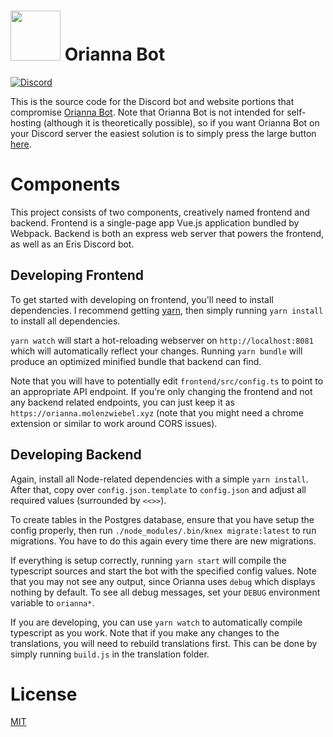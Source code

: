 <h1><img width=80 height=80 src="https://ddragon.leagueoflegends.com/cdn/7.5.1/img/champion/Orianna.png"></td>
Orianna Bot</h1>

[![Discord](https://discordapp.com/api/guilds/249481856687407104/widget.png?style=shield)](https://discord.gg/bfxdsRC)


This is the source code for the Discord bot and website portions that compromise [Orianna Bot](https://orianna.molenzwiebel.xyz). Note that Orianna Bot is not intended for self-hosting (although it is theoretically possible), so if you want Orianna Bot on your Discord server the easiest solution is to simply press the large button [here](https://orianna.molenzwiebel.xyz).

# Components

This project consists of two components, creatively named frontend and backend. Frontend is a single-page app Vue.js application bundled by Webpack. Backend is both an express web server that powers the frontend, as well as an Eris Discord bot.

## Developing Frontend
To get started with developing on frontend, you'll need to install dependencies. I recommend getting [yarn](https://yarnpkg.com), then simply running `yarn install` to install all dependencies.

`yarn watch` will start a hot-reloading webserver on `http://localhost:8081` which will automatically reflect your changes. Running `yarn bundle` will produce an optimized minified bundle that backend can find.

Note that you will have to potentially edit `frontend/src/config.ts` to point to an appropriate API endpoint. If you're only changing the frontend and not any backend related endpoints, you can just keep it as `https://orianna.molenzwiebel.xyz` (note that you might need a chrome extension or similar to work around CORS issues).

## Developing Backend

Again, install all Node-related dependencies with a simple `yarn install`. After that, copy over `config.json.template` to `config.json` and adjust all required values (surrounded by `<<>>`).

To create tables in the Postgres database, ensure that you have setup the config properly, then run `./node_modules/.bin/knex migrate:latest` to run migrations. You have to do this again every time there are new migrations.

If everything is setup correctly, running `yarn start` will compile the typescript sources and start the bot with the specified config values. Note that you may not see any output, since Orianna uses `debug` which displays nothing by default. To see all debug messages, set your `DEBUG` environment variable to `orianna*`.

If you are developing, you can use `yarn watch` to automatically compile typescript as you work. Note that if you make any changes to the translations, you will need to rebuild translations first. This can be done by simply running `build.js` in the translation folder.

# License

[MIT](http://opensource.org/licenses/MIT)
